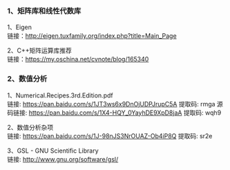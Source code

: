 ### 1、矩阵库和线性代数库
1、Eigen  
链接：http://eigen.tuxfamily.org/index.php?title=Main_Page

2、C++矩阵运算库推荐  
链接：https://my.oschina.net/cvnote/blog/165340

### 2、数值分析
1、Numerical.Recipes.3rd.Edition.pdf  
链接: https://pan.baidu.com/s/1JT3ws6x9DnOjUDPJrupC5A 提取码: rmga
源码链接: https://pan.baidu.com/s/1X4-HQY_0YayhDE9XpD8jaA 提取码: wqh9

2、数值分析杂项  
链接: https://pan.baidu.com/s/1J-98nJS3NrOUAZ-Ob4iP8Q 提取码: sr2e

3、GSL - GNU Scientific Library  
链接: http://www.gnu.org/software/gsl/

